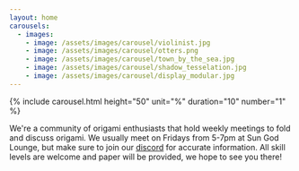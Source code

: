 ```yaml
---
layout: home
carousels:
  - images: 
    - image: /assets/images/carousel/violinist.jpg
    - image: /assets/images/carousel/otters.png
    - image: /assets/images/carousel/town_by_the_sea.jpg
    - image: /assets/images/carousel/shadow_tesselation.jpg
    - image: /assets/images/carousel/display_modular.jpg
---
```


{% include carousel.html height="50" unit="%" duration="10" number="1" %}

We're a community of origami enthusiasts that hold weekly meetings to fold and discuss origami.
We usually meet on Fridays from 5-7pm at Sun God Lounge, but make sure to join our [discord](https://discord.gg/PfdyQ4X5e7) for accurate information.
All skill levels are welcome and paper will be provided, we hope to see you there!
